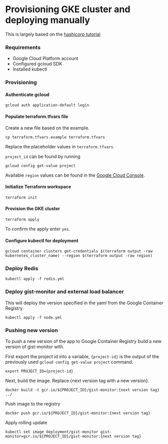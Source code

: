 # Provisioning GKE cluster and deploying manually
This is largely based on the [hashicorp tutorial](https://learn.hashicorp.com/tutorials/terraform/gke) 

### Requirements

- Google Cloud Platform account
- Configured gcloud SDK
- Installed kubectl

### Provisioning

#### Authenticate gcloud

```shell
gcloud auth application-default login
```

#### Populate terraform.tfvars file

Create a new file based on the example.
```shell
cp terraform.tfvars.example terraform.tfvars
```

Replace the placeholder values in `terraform.tfvars`.

`project_id` can be found by running

```shell
gcloud config get-value project
```

Available `region` values can be found in the [Google Cloud Console](https://console.cloud.google.com/compute/zones).

#### Initialize Terraform workspace
```shell
terraform init
```


#### Provision the GKE cluster

```shell
terraform apply
```

To confirm the apply enter `yes`.

#### Configure kubectl for deployment

```shell
gcloud container clusters get-credentials $(terraform output -raw kubernetes_cluster_name) --region $(terraform output -raw region)
```

### Deploy Redis

```shell
kubectl apply -f redis.yml
```

### Deploy gist-monitor and external load balancer

This will deploy the version specified in the yaml from the Google Container Registry

```shell
kubectl apply -f node.yml
```

### Pushing new version

To push a new version of the app to Google Container Registry build a new version of gist-monitor with.

First export the project id into a variable, `{project-id}` is the output of the previously used `gcloud config get-value project` command.

```shell
export PROJECT_ID={project-id}
```

Next, build the image. Replace {next version tag with a new version}.

```shell
docker build -t gcr.io/${PROJECT_ID}/gist-monitor:{next version tag} ../
```

Push image to the registry

```shell
docker push gcr.io/${PROJECT_ID}/gist-monitor:{next version tag}
```

Apply rolling update

```shell
kubectl set image deployment/gist-monitor gist-monitor=gcr.io/${PROJECT_ID}/gist-monitor:{next version tag} 
```

